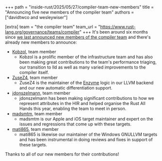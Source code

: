 +++
path = "inside-rust/2025/05/27/compiler-team-new-members"
title = "Announcing five new members of the compiler team"
authors = ["davidtwco and wesleywiser"]

[extra]
team = "the compiler team"
team_url = "https://www.rust-lang.org/governance/teams/compiler"
+++
It's been around six months since [we last announced new members of the compiler
team][blog_prev_addition] and there's already new members to announce:

- [Kobzol](https://github.com/Kobzol), team member
  - Kobzol is a prolific member of the infrastructure team and has also been making great
    contributions to the team's performance triaging, our transition to lld as well as many varied
    improvements to the compiler itself.
- [ZuseZ4](https://github.com/ZuseZ4), team member
  - ZuseZ4 is the maintainer of the [Enzyme](https://enzyme.mit.edu/) logic in our LLVM backend and
    our new automatic differentiation support.
- [jdonszelmann](https://github.com/jdonszelmann), team member
  - jdonszelmann has been making significant contributions to how we represent attributes in the HIR
    and helped organise the Rust All Hands this year, enabling the team to meet in person.
- [madsmtm](https://github.com/madsmtm), team member
  - madsmtm is our Apple and iOS target maintainer and expert on the issues and regressions that
    come up with these targets.
- [mati865](https://github.com/mati865), team member
  - mati865 is likewise our maintainer of the Windows GNULLVM targets and has been instrumental in
    doing reviews and fixes in support of these targets.

Thanks to all of our new members for their contributions!

[blog_prev_addition]: https://blog.rust-lang.org/inside-rust/2024/11/12/compiler-team-new-members/
